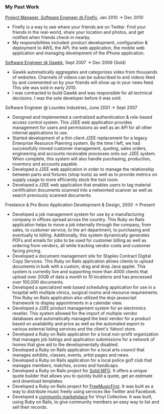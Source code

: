 ### My Past Work

[Project Manager, Software Engineer @ Firefly](/projects/firefly), Jan 2010 &#8594; Dec 2010

* Firefly is a way to see where your friends are on Twitter. Find your friends
	in the real-world, share your location and photos, and get notified when
	friends check-in nearby.
* My responsibilities included: product development, configuration & deployment
	to AWS, the API, the web application, the mobile web application and managing
	development of the iPhone application.

[Software Engineer @ Gawkk](/projects/gawkk), Sept 2007 &#8594; Dec 2009 (Sold)

* Gawkk automatically aggregates and categorizes video from thousands of
	websites. Channels of videos can be subscribed to and videos liked by and
	commented on by your friends will show up in your news feed. This site was
	sold in early 2010.
* I was contracted to build Gawkk and was responsible for all technical
	decisions. I was the sole developer before it was sold.

Software Engineer @ Lourdes Industries, June 2001 &#8594; Sept 2007

* Designed and implemented a centralized authentication & role-based access
	control system. This J2EE web application provides management for users and
	permissions as well as an API for all other internal applications to use.
* Started development of a thin client J2EE replacement for a legacy Enterprise
	Resource Planning system. By the time I left, we had successfully moved
	customer management, quoting, sales orders, engineering and accounts
	receivable processes onto our J2EE system. When complete, this system will
	also handle purchasing, production, inventory and accounts payable.
* Developed a J2EE web application in order to manage the relationship between
	parts and fixtures (shop tools) as well as to provide metrics on supply usage
	to more efficiently stock the tool room.
* Developed a J2EE web application that enables users to tag material
	certification documents scanned into a networked scanner as well as search
	previously scanned documents.

Freelance & Pro Bono Application Development & Design, 2000 &#8594; Present

* Developed a job management system for use by a manufacturing company in
	offices spread across the country. This Ruby on Rails application helps to
	move a job internally through the company, from sales, to customer service,
	to the art department, to purchasing and eventually to billing. Additionally,
	this system dynamically generates PDFs and emails for jobs to be used for
	customer billing as well as ordering from vendors, all while tracking vendor
	costs and customer facing pricing.
* Developed a document management site for Staples Contract Digital Copy
	Services. This Ruby on Rails application allows clients to upload documents
	in bulk with a custom, drag and drop Java applet. This system is currently
	live and supporting more than 4000 clients that upload over 20GB of data a
	month to 10 locations and has processed over 100,000 documents.
* Developed a specialized web based scheduling application for use in a hospital
	with multiple clinics, surgical rooms and resource requirements. This Ruby on
	Rails application also utilized the dojo javascript framework to display
	appointments in a calendar view.
* Developed a J2EE product management system for an electronics reseller. This
	system allowed for the import of multiple vendor databases and automatically
	managed the best vendor for a product based on availability and price as well
	as the automated export to various external listing services and the client's
	Yahoo! store.
* Developed a Ruby on Rails application for a local non-profit organization
	that manages job listings and application submissions for a network of homes
	that give aid to the developmentally disabled.
* Developed a Ruby on Rails application for a local arts council that manages
	exhibits, classes, events, artist pages and news.
* Developed a Ruby on Rails application for a local police golf club that
	manages members, matches, scores and handicaps.
* Developed a Ruby on Rails project for [Solid MFG](/projects/solidmfg). It offers
	a unique quote builder that allows you to quickly build a quote, get an estimate
	and download templates.
* Developed a Ruby on Rails project for [FreeMusicFirst](/projects/freemusicfirst).
	It was built as a way to distribute music freely using services like Twitter and
	Facebook.
* Developed a [community marketplace](/projects/marketplace) for Vinyl Collective.
	It was built, using Ruby on Rails, to give community members an easy way to list
	and sell their records.